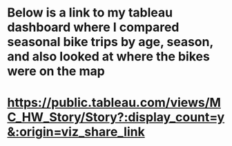 # Below is a link to my tableau dashboard where I compared seasonal bike trips by age, season, and also looked at where the bikes were on the map

# https://public.tableau.com/views/MC_HW_Story/Story?:display_count=y&:origin=viz_share_link
